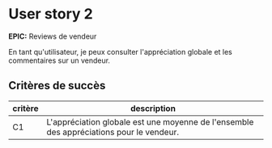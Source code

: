 # User story 2

**EPIC:** Reviews de vendeur

En tant qu'utilisateur, je peux consulter l'appréciation globale et les commentaires sur un vendeur.

## Critères de succès

| critère | description                                                                             |
| ------- | --------------------------------------------------------------------------------------- |
| C1      | L'appréciation globale est une moyenne de l'ensemble des appréciations pour le vendeur. |
